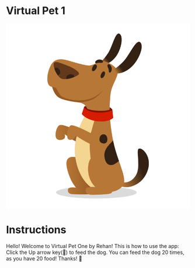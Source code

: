 # Virtual Pet 1

![Dog Image](Dog.png "Dog Image")

 # **Instructions**

Hello! Welcome to Virtual Pet One by Rehan! This is how to use the app: Click the Up arrow key(🔼) to feed the dog. You can feed the dog 20 times, as you have 20 food! Thanks! 🚀
